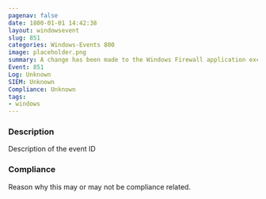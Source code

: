 ```yaml
---
pagenav: false
date: 1800-01-01 14:42:38
layout: windowsevent
slug: 851
categories: Windows-Events 800
image: placeholder.png
summary: A change has been made to the Windows Firewall application exception list
Event: 851
Log: Unknown
SIEM: Unknown
Compliance: Unknown
tags:
- windows
---
```


### Description

Description of the event ID

### Compliance

Reason why this may or may not be compliance related.
